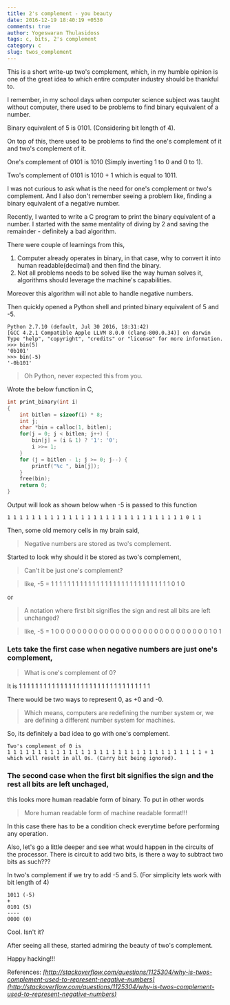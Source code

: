 ```yaml
---
title: 2's complement - you beauty
date: 2016-12-19 18:40:19 +0530
comments: true
author: Yogeswaran Thulasidoss
tags: c, bits, 2's complement
category: c
slug: twos_complement
---
```

This is a short write-up two's complement, which, in my humble opinion is one of the great idea to which entire computer industry should be thankful to.

I remember, in my school days when computer science subject was taught without computer, there used to be problems to find binary equivalent of a number.

Binary equivalent of 5 is 0101. (Considering bit length of 4).

On top of this, there used to be problems to find the one's complement of it and two's complement of it.

One's complement of 0101 is 1010 (Simply inverting 1 to 0 and 0 to 1).

Two's complement of 0101 is 1010 + 1 which is equal to 1011.

I was not curious to ask what is the need for one's complement or two's complement.  And I also don't remember seeing a problem like, finding a binary equivalent of a negative number.

Recently, I wanted to write a C program to print the binary equivalent of a number.  I started with the same mentality of diving by 2 and saving the remainder - definitely a bad algorithm.

There were couple of learnings from this, 

1. Computer already operates in binary, in that case, why to convert it into human readable(decimal) and then find the binary.
2. Not all problems needs to be solved like the way human solves it, algorithms should leverage the machine's capabilities. 

Moreover this algorithm will not able to handle negative numbers.

Then quickly opened a Python shell and printed binary equivalent of 5 and -5.
```
Python 2.7.10 (default, Jul 30 2016, 18:31:42)
[GCC 4.2.1 Compatible Apple LLVM 8.0.0 (clang-800.0.34)] on darwin
Type "help", "copyright", "credits" or "license" for more information.
>>> bin(5)
'0b101'
>>> bin(-5)
'-0b101'
```

> Oh Python, never expected this from you.

Wrote the below function in C,
```c
int print_binary(int i)
{
	int bitlen = sizeof(i) * 8;
	int j;
	char *bin = calloc(1, bitlen);
	for(j = 0; j < bitlen; j++) {
		bin[j] = (i & 1) ? '1': '0';
		i >>= 1;	
	}
	for (j = bitlen - 1; j >= 0; j--) {
		printf("%c ", bin[j]);
	}
	free(bin);
	return 0;
}
```

Output will look as shown below when -5 is passed to this function
```
1 1 1 1 1 1 1 1 1 1 1 1 1 1 1 1 1 1 1 1 1 1 1 1 1 1 1 1 1 0 1 1 
```

Then, some old memory cells in my brain said,
> Negative numbers are stored as two's complement.

Started to look why should it be stored as two's complement, 
> Can't it be just one's complement? 

> like, -5 = 1 1 1 1 1 1 1 1 1 1 1 1 1 1 1 1 1 1 1 1 1 1 1 1 1 1 1 1 1 0 1 0

or

> A notation where first bit signifies the sign and rest all bits are left unchanged? 

> like, -5 = 1 0 0 0 0 0 0 0 0 0 0 0 0 0 0 0 0 0 0 0 0 0 0 0 0 0 0 0 0 1 0 1

### Lets take the first case when negative numbers are just one's complement,

> What is one's complement of 0?

It is 1 1 1 1 1 1 1 1 1 1 1 1 1 1 1 1 1 1 1 1 1 1 1 1 1 1 1 1 1 1 1 1

There would be two ways to represent 0, as +0 and -0.

> Which means, computers are redefining the number system or, we are defining a different number system for machines.

So, its definitely a bad idea to go with one's complement.

	Two's complement of 0 is 
	1 1 1 1 1 1 1 1 1 1 1 1 1 1 1 1 1 1 1 1 1 1 1 1 1 1 1 1 1 1 1 1 + 1 
	which will result in all 0s. (Carry bit being ignored).


### The second case when the first bit signifies the sign and the rest all bits are left unchaged,
this looks more human readable form of binary.  To put in other words 

> More human readable form of machine readable format!!!

In this case there has to be a condition check everytime before performing any operation.  

Also, let's go a little deeper and see what would happen in the circuits of the processor.  There is circuit to add two bits, is there a way to subtract two bits as such???

In two's complement if we try to add -5 and 5.  (For simplicity lets work with bit length of 4)

	1011 (-5)
	+
	0101 (5)
	----
	0000 (0)

Cool. Isn't it?

After seeing all these, started admiring the beauty of two's complement.

Happy hacking!!!

References:
*[http://stackoverflow.com/questions/1125304/why-is-twos-complement-used-to-represent-negative-numbers](http://stackoverflow.com/questions/1125304/why-is-twos-complement-used-to-represent-negative-numbers)*
